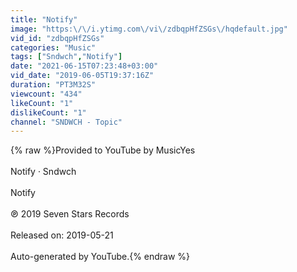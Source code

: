 ```yaml
---
title: "Notify"
image: "https:\/\/i.ytimg.com\/vi\/zdbqpHfZSGs\/hqdefault.jpg"
vid_id: "zdbqpHfZSGs"
categories: "Music"
tags: ["Sndwch","Notify"]
date: "2021-06-15T07:23:48+03:00"
vid_date: "2019-06-05T19:37:16Z"
duration: "PT3M32S"
viewcount: "434"
likeCount: "1"
dislikeCount: "1"
channel: "SNDWCH - Topic"
---
```

{% raw %}Provided to YouTube by MusicYes<br /><br />Notify · Sndwch<br /><br />Notify<br /><br />℗ 2019 Seven Stars Records<br /><br />Released on: 2019-05-21<br /><br />Auto-generated by YouTube.{% endraw %}
